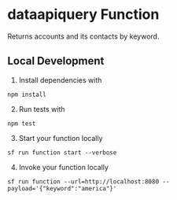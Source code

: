 # dataapiquery Function

Returns accounts and its contacts by keyword.

## Local Development

1. Install dependencies with

```
npm install
```

2. Run tests with

```
npm test
```

3. Start your function locally

```
sf run function start --verbose
```

4. Invoke your function locally

```
sf run function --url=http://localhost:8080 --payload='{"keyword":"america"}'
```
